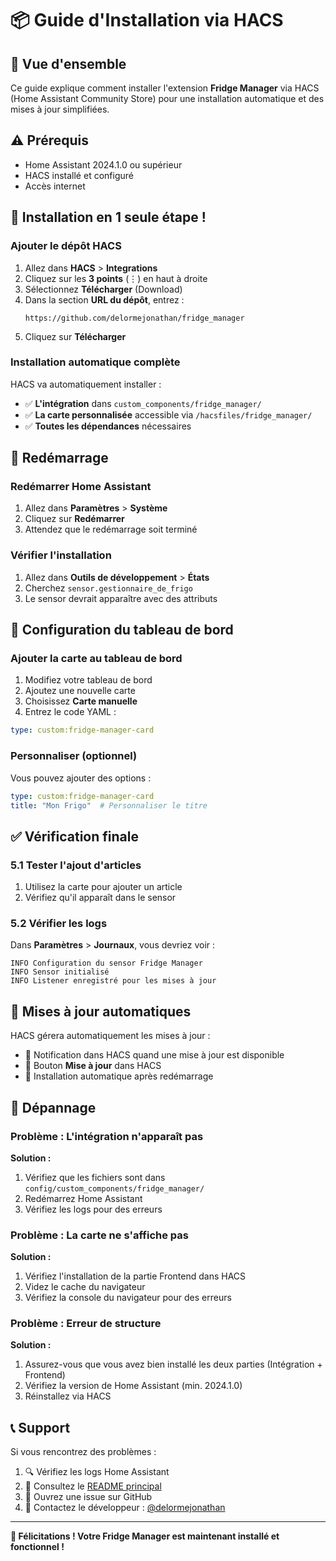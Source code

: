 # 📦 Guide d'Installation via HACS

## 🎯 Vue d'ensemble

Ce guide explique comment installer l'extension **Fridge Manager** via HACS (Home Assistant Community Store) pour une installation automatique et des mises à jour simplifiées.

## ⚠️ Prérequis

- Home Assistant 2024.1.0 ou supérieur
- HACS installé et configuré
- Accès internet

## 🚀 Installation en 1 seule étape !

### Ajouter le dépôt HACS
1. Allez dans **HACS** > **Integrations**
2. Cliquez sur les **3 points** (⋮) en haut à droite
3. Sélectionnez **Télécharger** (Download)
4. Dans la section **URL du dépôt**, entrez :
   ```
   https://github.com/delormejonathan/fridge_manager
   ```
5. Cliquez sur **Télécharger**

### Installation automatique complète
HACS va automatiquement installer :
- ✅ **L'intégration** dans `custom_components/fridge_manager/`
- ✅ **La carte personnalisée** accessible via `/hacsfiles/fridge_manager/`
- ✅ **Toutes les dépendances** nécessaires

## 🔄 Redémarrage

### Redémarrer Home Assistant
1. Allez dans **Paramètres** > **Système**
2. Cliquez sur **Redémarrer**
3. Attendez que le redémarrage soit terminé

### Vérifier l'installation
1. Allez dans **Outils de développement** > **États**
2. Cherchez `sensor.gestionnaire_de_frigo`
3. Le sensor devrait apparaître avec des attributs

## 📱 Configuration du tableau de bord

### Ajouter la carte au tableau de bord
1. Modifiez votre tableau de bord
2. Ajoutez une nouvelle carte
3. Choisissez **Carte manuelle**
4. Entrez le code YAML :

```yaml
type: custom:fridge-manager-card
```

### Personnaliser (optionnel)
Vous pouvez ajouter des options :

```yaml
type: custom:fridge-manager-card
title: "Mon Frigo"  # Personnaliser le titre
```

## ✅ Vérification finale

### 5.1 Tester l'ajout d'articles
1. Utilisez la carte pour ajouter un article
2. Vérifiez qu'il apparaît dans le sensor

### 5.2 Vérifier les logs
Dans **Paramètres** > **Journaux**, vous devriez voir :
```
INFO Configuration du sensor Fridge Manager
INFO Sensor initialisé
INFO Listener enregistré pour les mises à jour
```

## 🔄 Mises à jour automatiques

HACS gérera automatiquement les mises à jour :
- 🔔 Notification dans HACS quand une mise à jour est disponible
- 📲 Bouton **Mise à jour** dans HACS
- 🔄 Installation automatique après redémarrage

## 🐛 Dépannage

### Problème : L'intégration n'apparaît pas
**Solution :**
1. Vérifiez que les fichiers sont dans `config/custom_components/fridge_manager/`
2. Redémarrez Home Assistant
3. Vérifiez les logs pour des erreurs

### Problème : La carte ne s'affiche pas
**Solution :**
1. Vérifiez l'installation de la partie Frontend dans HACS
2. Videz le cache du navigateur
3. Vérifiez la console du navigateur pour des erreurs

### Problème : Erreur de structure
**Solution :**
1. Assurez-vous que vous avez bien installé les deux parties (Intégration + Frontend)
2. Vérifiez la version de Home Assistant (min. 2024.1.0)
3. Réinstallez via HACS

## 📞 Support

Si vous rencontrez des problèmes :
1. 🔍 Vérifiez les logs Home Assistant
2. 📖 Consultez le [README principal](README.md)
3. 🐛 Ouvrez une issue sur GitHub
4. 💬 Contactez le développeur : [@delormejonathan](https://github.com/delormejonathan)

---

**🎉 Félicitations ! Votre Fridge Manager est maintenant installé et fonctionnel !**